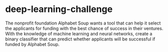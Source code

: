 # deep-learning-challenge
  The nonprofit foundation Alphabet Soup wants a tool that can help it select the applicants for funding with the best chance of success in their ventures. With the knowledge of machine learning and neural networks, create a binary classifier that can predict whether applicants will be successful if funded by Alphabet Soup.
